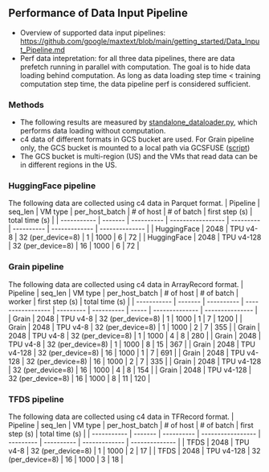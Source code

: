 ## Performance of Data Input Pipeline
* Overview of supported data input pipelines: https://github.com/google/maxtext/blob/main/getting_started/Data_Input_Pipeline.md
* Perf data intepretation: for all three data pipelines, there are data prefetch running in parallel with computation. The goal is to hide data loading behind computation. As long as data loading step time < training computation step time, the data pipeline perf is considered sufficient. 

### Methods
* The following results are measured by [standalone_dataloader.py](https://github.com/google/maxtext/blob/main/src/maxtext/standalone_dataloader.py), which performs data loading without computation.
* c4 data of different formats in GCS bucket are used. For Grain pipeline only, the GCS bucket is mounted to a local path via GCSFUSE ([script](https://github.com/google/maxtext/blob/main/setup_gcsfuse.sh))
* The GCS bucket is multi-region (US) and the VMs that read data can be in different regions in the US.

### HuggingFace pipeline
The following data are collected using c4 data in Parquet format.
| Pipeline    | seq_len | VM type    | per_host_batch    | # of host | # of batch | first step (s) | total time (s) |
| ----------- | ------- | ---------- | ----------------- | --------- | ---------- | -------------  | -------------- |
| HuggingFace | 2048    | TPU v4-8   | 32 (per_device=8) | 1         | 1000       | 6              | 72             |
| HuggingFace | 2048    | TPU v4-128 | 32 (per_device=8) | 16        | 1000       | 6              | 72             |

### Grain pipeline
The following data are collected using c4 data in ArrayRecord format.
| Pipeline    | seq_len | VM type    | per_host_batch    | # of host | # of batch | worker | first step (s) | total time (s) |
| ----------- | ------- | ---------- | ----------------- | --------- | ---------- | -----  | -------------- | --------------- |
| Grain       | 2048    | TPU v4-8   | 32 (per_device=8) | 1         | 1000       | 1      | 7              | 1200            |
| Grain       | 2048    | TPU v4-8   | 32 (per_device=8) | 1         | 1000       | 2      | 7              | 355             |
| Grain       | 2048    | TPU v4-8   | 32 (per_device=8) | 1         | 1000       | 4      | 8              | 280             |
| Grain       | 2048    | TPU v4-8   | 32 (per_device=8) | 1         | 1000       | 8      | 15             | 367             |
| Grain       | 2048    | TPU v4-128 | 32 (per_device=8) | 16        | 1000       | 1      | 7              | 691             |
| Grain       | 2048    | TPU v4-128 | 32 (per_device=8) | 16        | 1000       | 2      | 7              | 335             |
| Grain       | 2048    | TPU v4-128 | 32 (per_device=8) | 16        | 1000       | 4      | 8              | 154             |
| Grain       | 2048    | TPU v4-128 | 32 (per_device=8) | 16        | 1000       | 8      | 11             | 120             |

### TFDS pipeline
The following data are collected using c4 data in TFRecord format.
| Pipeline    | seq_len | VM type    | per_host_batch    | # of host | # of batch | first step (s) | total time (s) |
| ----------- | ------- | ---------- | ----------------- | --------- | ---------- | -------------  | -------------- |
| TFDS        | 2048    | TPU v4-8   | 32 (per_device=8) | 1         | 1000       | 2              | 17             |
| TFDS        | 2048    | TPU v4-128 | 32 (per_device=8) | 16        | 1000       | 3              | 18             |

